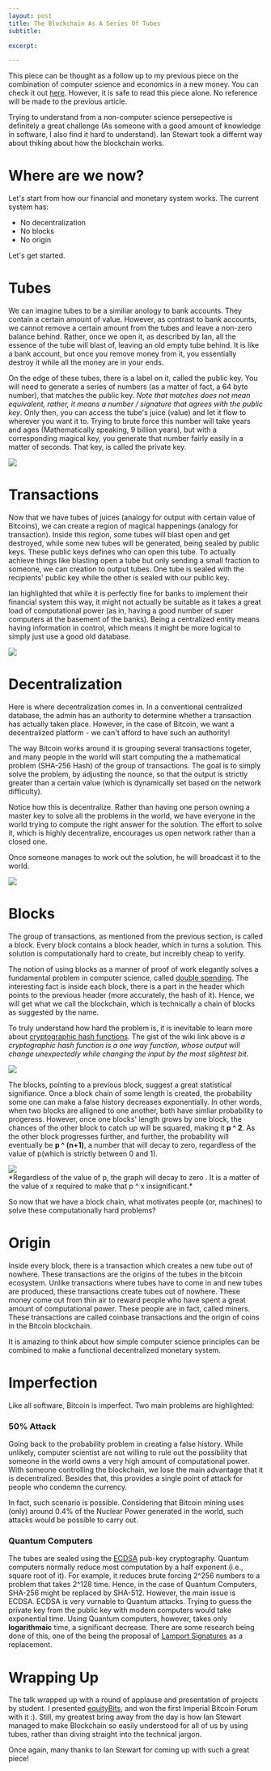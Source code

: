 ```yaml
---
layout: post
title: The Blockchain As A Series Of Tubes
subtitle:

excerpt:

---
```


This piece can be thought as a follow up to my previous piece on the combination of computer science and economics in a new money. You can check it out [here](http://www.fyquah.me/computer-science-and-economics-lecture-in-45-minutes/). However, it is safe to read this piece alone. No reference will be made to the previous article.

Trying to understand from a non-computer science persepective is definitely a great challenge (As someone with a good amount of knowledge in software, I also find it hard to understand). Ian Stewart took a differnt way about thiking about how the blockchain works.

# Where are we now?

Let's start from how our financial and monetary system works. The current system has:

* No decentralization
* No blocks
* No origin

Let's get started.

# Tubes

We can imagine tubes to be a similiar anology to bank accounts. They contain a certain amount of value. However, as contrast to bank accounts, we cannot remove a certain amount from the tubes and leave a non-zero balance behind. Rather, once we open it, as described by Ian, all the essence of the tube will blast of, leaving an old empty tube behind. It is like a bank account, but once you remove money from it, you essentially destroy it while all the money are in your ends.

On the edge of these tubes, there is a label on it, called the public key. You will need to generate a series of numbers (as a matter of fact, a 64 byte number), that matches the public key. *Note that matches does not mean equivalent, rather, it means a number / signature that agrees with the public key*. Only then, you can access the tube's juice (value) and let it flow to wherever you want it to. Trying to brute force this number will take years and ages (Mathematically speaking, 9 billion years), but with a corresponding magical key, you generate that number fairly easily in a matter of seconds. That key, is called the private key.

<div class="full zoomable"><img src="/images/blockchain-tubes.png"></div>

# Transactions

Now that we have tubes of juices (analogy for output with certain value of Bitcoins), we can create a region of magical happenings (analogy for transaction). Inside this region, some tubes will blast open and get destroyed, while some new tubes will be generated, being sealed by public keys. These public keys defines who can open this tube. To actually achieve things like blasting open a tube but only sending a small fraction to someone, we can creation to output tubes. One tube is sealed with the recipients' public key while the other is sealed with our public key.

Ian highlighted that while it is perfectly fine for banks to implement their financial system this way, it might not actually be suitable  as it takes a great load of computational power (as in, having a good number of super computers at the basement of the banks). Being a centralized entity means having information in control, which means it might be more logical to simply just use a good old database.

<div class="full zoomable"><img src="/images/blockchain-transactions.png"></div>

# Decentralization

Here is where decentralization comes in. In a conventional centralized database, the admin has an authority to determine whether a transaction has actually taken place. However, in the case of Bitcoin, we want a decentralized platform - we can't afford to have such an authority!

The way Bitcoin works around it is grouping several transactions togeter, and many people in the world will start computing the a mathematical problem (SHA-256 Hash) of the group of transactions. The goal is to simply solve the problem, by adjusting the nounce, so that the output is strictly greater than a certain value (which is dynamically set based on the network difficulty).

Notice how this is decentralize. Rather than having one person owning a master key to solve all the problems in the world, we have everyone in the world trying to compute the right answer for the solution. The effort to solve it, which is highly decentralize, encourages us open network rather than a closed one.

Once someone manages to work out the solution, he will broadcast it to the world.

<div class="full zoomable"><img src="/images/blockchain-block.png"></div>

# Blocks

The group of transactions, as mentioned from the previous section, is called a block. Every block contains a block header, which in turns a solution. This solution is computationally hard to create, but increibly cheap to verify.

The notion of using blocks as a manner of proof of work elegantly solves a fundamental problem in computer science, called [double spending](http://en.wikipedia.org/wiki/Double-spending). The interesting fact is inside each block, there is a part in the header which points to the previous header (more accurately, the hash of it). Hence, we will get what we call the blockchain, which is technically a chain of blocks as suggested by the name.

To truly understand how hard the problem is, it is inevitable to learn more about [cryptographic hash functions](http://en.wikipedia.org/wiki/Cryptographic_hash_function). The gist of the wiki link above is *a cryptographic hash function is a one way function, whose output will change unexpectedly while changing the input by the most slightest bit.*

<div class="full zoomable"><img src="/images/blockchain-blockchain.png"></div>

The blocks, pointing to a previous block, suggest a great statistical signifiance. Once a block chain of some length is created, the probability some one can make a false history decreases exponentially. In other words, when two blocks are alligned to one another, both have simliar probability to progeress. However, once one blocks' length grows by one block, the chances of the other block to catch up will be squared, making it **p ^ 2**. As the other block progresses further, and further, the probability will eventually be **p ^ (n+1)**, a number that will decay to zero, regardless of the value of p(which is strictly between 0 and 1).

<div class="full zoomable"><img src="/images/blockchain-graph.png" /></div>
*Regardless of the value of p, the graph will decay to zero . It is a matter of the value of x required to make that p ^ x insignificant.*

So now that we have a block chain, what motivates people (or, machines) to solve these computationally hard problems?

# Origin

Inside every block, there is a transaction which creates a new tube out of nowhere. These transactions are the origins of the tubes in the bitcoin ecosystem. Unlike transactions where tubes have to come in and new tubes are produced, these transactions create tubes out of nowhere. These money come out from thin air to reward people who have spent a great amount of computational power. These people are in fact, called miners. These transactions are called coinbase transactions and the origin of coins in the Bitcoin blockchain.

It is amazing to think about how simple computer science principles can be combined to make a functional decentralized monetary system.

# Imperfection

Like all software, Bitcoin is imperfect. Two main problems are highlighted:

### 50% Attack

Going back to the probability problem in creating a false history. While unlikely, computer scientist are not willing to rule out the possibility that someone in the world owns a very high amount of computational power. With someone controlling the blockchain, we lose the main advantage that it is decentralized. Besides that, this provides a single point of attack for people who condemn the currency.

In fact, such scenario is possible. Considering that Bitcoin mining uses (only) around 0.4% of the Nuclear Power generated in the world, such attacks would be possible to carry out.

### Quantum Computers

The tubes are sealed using the [ECDSA](http://en.wikipedia.org/wiki/Elliptic_Curve_Digital_Signature_Algorithm) pub-key cryptography. Quantum computers normally reduce most computation by a half exponent (i.e., square root of it). For example, it reduces brute forcing 2^256 numbers to a problem that takes 2^128 time. Hence, in the case of Quantum Computers, SHA-256 might be replaced by SHA-512. However, the main issue is ECDSA. ECDSA is very vurnable to Quantum attacks. Trying to guess the private key from the public key with modern computers would take exponential time. Using Quantum computers, however, takes only **logarithmaic** time, a significant decrease. There are some research being done of this, one of the being the proposal of [Lamport Signatures](http://en.wikipedia.org/wiki/Lamport_signature) as a replacement.

# Wrapping Up

The talk wrapped up with a round of applause and presentation of projects by student. I presented [equityBits](https://www.equitybits.cc/), and won the first Imperial Bitcoin Forum with it :). Still, my greatest bring away from the day is how Ian Stewart managed to make Blockchain so easily understood for all of us by using tubes, rather than diving straight into the technical jargon.

Once again, many thanks to Ian Stewart for coming up with such a great piece!
